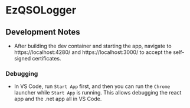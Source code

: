 # EzQSOLogger


## Development Notes

* After building the dev container and starting the app, navigate to https://localhost:4280/ and https://localhost:3000/ to accept the self-signed certificates.

### Debugging

* In VS Code, run `Start App` first, and then you can run the `Chrome` launcher while `Start App` is running.
  This allows debugging the react app and the .net app all in VS Code.

